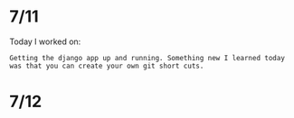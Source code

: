 # 7/11

Today I worked on:

    Getting the django app up and running. Something new I learned today was that you can create your own git short cuts.

# 7/12 